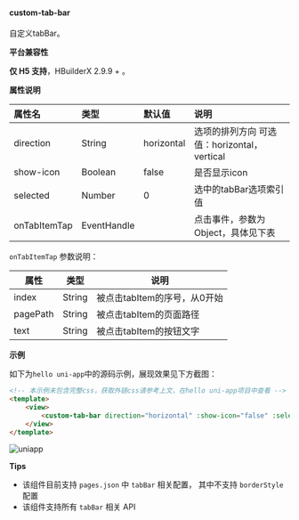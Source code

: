 #### custom-tab-bar

自定义tabBar。

**平台兼容性**

__仅 H5 支持__，HBuilderX 2.9.9 + 。

**属性说明**

|属性名|类型|默认值|说明|
|:-|:-|:-|:-|
|direction|String|horizontal|选项的排列方向 可选值：horizontal，vertical|
|show-icon|Boolean|false|是否显示icon|
|selected|Number|0|选中的tabBar选项索引值|
|onTabItemTap|EventHandle||点击事件，参数为Object，具体见下表|

``onTabItemTap`` 参数说明：

|属性|类型|说明|
|---|---|---|
|index|String|被点击tabItem的序号，从0开始|
|pagePath|String|被点击tabItem的页面路径|
|text|String|被点击tabItem的按钮文字|

**示例**

如下为`hello uni-app`中的源码示例，展现效果见下方截图：

```html
<!-- 本示例未包含完整css，获取外链css请参考上文，在hello uni-app项目中查看 -->
<template>
    <view>
        <custom-tab-bar direction="horizontal" :show-icon="false" :selected="selected" @onTabItemTap="onTabItemTap" />
    </view>
</template>
```

![uniapp](https://vkceyugu.cdn.bspapp.com/VKCEYUGU-dc-site/5dc930c0-2580-11eb-8a36-ebb87efcf8c0.png)

**Tips**

- 该组件目前支持 ``pages.json`` 中 ``tabBar`` 相关配置， 其中不支持 ``borderStyle`` 配置
- 该组件支持所有 ``tabBar`` 相关 API
